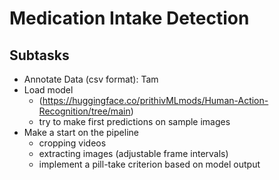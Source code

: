 # Medication Intake Detection

## Subtasks
- Annotate Data (csv format): Tam
- Load model 
    - (https://huggingface.co/prithivMLmods/Human-Action-Recognition/tree/main)
    - try to make first predictions on sample images
- Make a start on the pipeline
    - cropping videos
    - extracting images (adjustable frame intervals)
    - implement a pill-take criterion based on model output
